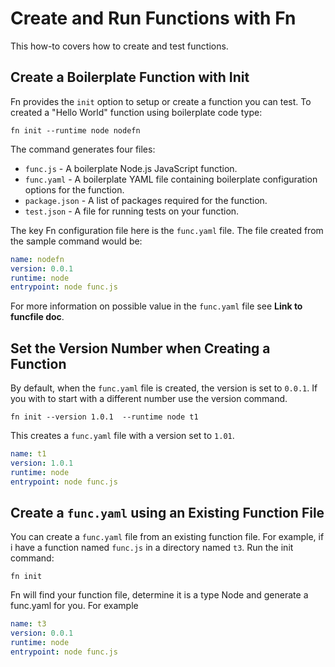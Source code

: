 # Create and Run Functions with Fn
This how-to covers how to create and test functions.

## Create a Boilerplate Function with Init
Fn provides the `init` option to setup or create a function you can test. To created a "Hello World" function using boilerplate code type: 

    fn init --runtime node nodefn

The command generates four files: 

* `func.js` - A boilerplate Node.js JavaScript function.
* `func.yaml` - A boilerplate YAML file containing boilerplate configuration options for the function.
* `package.json` - A list of packages required for the function.
* `test.json` - A file for running tests on your function.

The key Fn configuration file here is the `func.yaml` file. The file created from the sample command would be: 

```yaml
name: nodefn
version: 0.0.1
runtime: node
entrypoint: node func.js
```

For more information on possible value in the `func.yaml` file see **Link to funcfile doc**.

## Set the Version Number when Creating a Function
By default, when the `func.yaml` file is created, the version is set to `0.0.1`. If you with to start with a different number use the version command.

    fn init --version 1.0.1  --runtime node t1

This creates a `func.yaml` file with a version set to `1.01`.

```yaml
name: t1
version: 1.0.1
runtime: node
entrypoint: node func.js
```

## Create a `func.yaml` using an Existing Function File
You can create a `func.yaml` file from an existing function file. For example, if i have a function named `func.js` in a directory named `t3`. Run the init command:

    fn init

Fn will find your function file, determine it is a type Node and generate a func.yaml for you. For example

```yaml
name: t3
version: 0.0.1
runtime: node
entrypoint: node func.js
```




